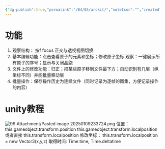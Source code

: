 ```yaml
---
{"dg-publish":true,"permalink":"/04/05/arckit/","noteIcon":"","created":"2025-01-31T00:35","updated":"2025-03-17T13:23"}
---
```


# 功能
1. 观察结构：
按f focus
正交与透视视图切换
2. 基本编辑功能：点击查看原子的元素和坐标；修改原子坐标
观察：一键展示所有原子的序号；显示与关闭晶胞
3. 文件上的修改功能：归正；把某些原子移到文件最下方；自动识别有几层（纵坐标不同）并能批量移动层
4. 批量操作：保存操作历史为连续文件（同时记录为逐帧的图集，方便记录操作的内容）
# unity教程
![99 Attachment/Pasted image 20250109233724.png](/img/user/99%20Attachment/Pasted%20image%2020250109233724.png)
位置：
this.gameobject.transform.position
this.gameobject.transform.localposition  
或者直接
this.transform.localposition
修改坐标：
this.transform.localposition = new Vector3(x,y,z)
取得时间: Time.time, Time.deltatime

